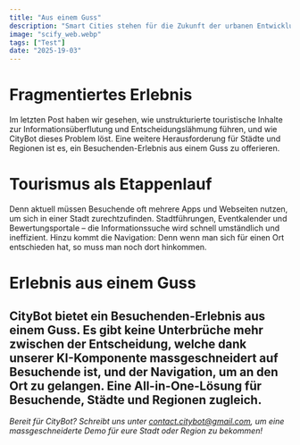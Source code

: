 ```yaml
---
title: "Aus einem Guss"
description: "Smart Cities stehen für die Zukunft der urbanen Entwicklung – und sie bieten enorme Potenziale für den Tourismus. Der Begriff „Smart City“ bezeichnet eine Stadt, die moderne Technologien wie das Internet der Dinge (IoT), Künstliche Intelligenz (KI) und Big Data nutzt, um das Leben für ihre Einwohnende und Besuchende zu verbessern."
image: "scify_web.webp"
tags: ["Test"]
date: "2025-19-03"
---
```


# Fragmentiertes Erlebnis

Im letzten Post haben wir gesehen, wie unstrukturierte touristische Inhalte zur Informationsüberflutung und Entscheidungslähmung führen, 
und wie CityBot dieses Problem löst. Eine weitere Herausforderung für Städte und Regionen ist es, ein Besuchenden-Erlebnis aus einem Guss zu offerieren. 

# Tourismus als Etappenlauf

Denn aktuell müssen Besuchende oft mehrere Apps und Webseiten nutzen, um sich in einer Stadt zurechtzufinden. Stadtführungen, Eventkalender und Bewertungsportale – 
die Informationssuche wird schnell umständlich und ineffizient. Hinzu kommt die Navigation: Denn wenn man sich für einen Ort entschieden hat, so muss man noch dort hinkommen.

# Erlebnis aus einem Guss
CityBot bietet ein Besuchenden-Erlebnis aus einem Guss. Es gibt keine Unterbrüche mehr zwischen der Entscheidung, welche dank unserer KI-Komponente massgeschneidert auf Besuchende ist, 
und der Navigation, um an den Ort zu gelangen. Eine All-in-One-Lösung für Besuchende, Städte und Regionen zugleich.
---

*Bereit für CityBot? Schreibt uns unter contact.citybot@gmail.com, um eine massgeschneiderte Demo für eure Stadt oder Region zu bekommen!*
